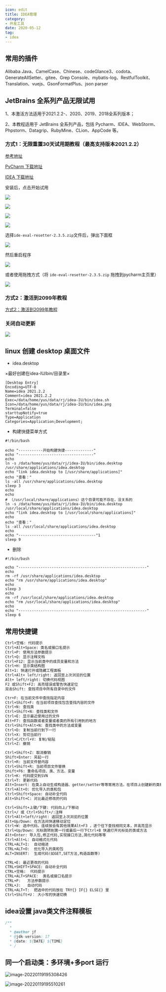 ```yaml
---
icon: edit
title: IDEA管理
category: 
- 开发工具
date: 2020-05-12
tag:
- idea
---
```


<!-- more -->

## 常用的插件

Alibaba Java、CamelCase、Chinese、codeGlance3、codota、GenerateAllSetter、gitee、Grep Console、mybatis-log、RestfulToolkit、Translation、vuejs、GsonFormatPlus、json parser

## JetBrains 全系列产品无限试用

1、本激活方法适用于2021.2.2-、2020、2019、2018全系列版本；

2、本教程适用于 JetBrains 全系列产品，包括 Pycharm、IDEA、WebStorm、Phpstorm、Datagrip、RubyMine、CLion、AppCode 等。

### 方式1：无限重置30天试用期教程（最高支持版本2021.2.2）

[参考地址](https://www.exception.site/essay/idea-reset-eval)

[PyCharm 下载地址](https://www.jetbrains.com/zh-cn/pycharm/download/other.html)

[IDEA 下载地址](https://www.jetbrains.com/zh-cn/idea/download/other.html)

安装后，点击开始试用

![](./idea.assets/true-image-20230301211748832.png)

![](./idea.assets/true-image-20230301211951293.png)

![](./idea.assets/true-image-20230301212014921.png)

![](./idea.assets/true-image-20230301212154794.png)

选择`ide-eval-resetter-2.3.5.zip`文件后，弹出下面框

![](./idea.assets/true-image-20230301212245629.png)

然后重启程序

![](./idea.assets/true-image-20230301212757684.png)

或者使用拖拽方式（将 `ide-eval-resetter-2.3.5.zip` 拖拽到pycharm主页里）

![](./idea.assets/true-image-2023030166.png)

### 方式2：激活到2099年教程

[方式2：激活到2099年教程](https://www.exception.site/essay/how-to-free-use-intellij-idea-2019-3)

### 关闭自动更新

![](./idea.assets/true-image-2023030177.png)


## linux 创建 desktop 桌面文件

- idea.desktop

×最好创建在idea-IU/bin/目录里×

```
[Desktop Entry]
Encoding=UTF-8
Name=idea 2021.2.2
Comment=idea 2021.2.2
Exec=/data/home/yus/data/rj/idea-IU/bin/idea.sh
Icon=/data/home/yus/data/rj/idea-IU/bin/idea.png
Terminal=false
starttupNotify=true
Type=Application
Categories=Application;Development;
```

- 构建快捷菜单方式

```
#!/bin/bash

echo "-----------开始构建快捷-------------"
echo "----------------------------------"
echo
ln -s /data/home/yus/data/rj/idea-IU/bin/idea.desktop /usr/share/applications/idea.desktop
echo "link idea.desktop to [/usr/share/applications]"
echo "查看："
ls -all /usr/share/applications/idea.desktop
sleep 3
echo
echo
# （/usr/local/share/applications）这个目录可能不存在，没关系的
ln -s /data/home/yus/data/rj/idea-IU/bin/idea.desktop /usr/local/share/applications/idea.desktop
echo "link idea.desktop to [/usr/local/share/applications]"
echo
echo "查看："
ls -all /usr/local/share/applications/idea.desktop
echo
echo "-----------------------------------"1
sleep 9

```

- 删除

```
#!/bin/bash

echo "----------------------------------------------------------"
echo
rm -rf /usr/share/applications/idea.desktop
echo "rm /usr/share/applications/idea.desktop"
echo
sleep 3
echo
rm -rf /usr/local/share/applications/idea.desktop
echo "rm /usr/local/share/applications/idea.desktop"
echo
echo "----------------------------------------------------------"
sleep 6
```


## 常用快捷键

```markdown
Ctrl+空格: 代码提示
Ctrl+Alt+Space: 类名或接口名提示
Ctrl+P: 使用方法参数提示
Ctrl+Q: 显示注释文档
Ctrl+F12: 显示当前类中的成员变量和方法
Ctrl+H: 显示类结构图
Alt+1: 快速打开或隐藏工程面板
Ctrl+Alt+ left/right: 返回至上次浏览的位置
Alt+ left/right: 切换代码视图
F2 或Shift+F2: 高亮错误或警告快速定位
双击Shift: 查找项目中所有目录中的文件

Ctr+F: 在当前文件中查找指定内容
Ctrl+Shift+F: 在当前项目查找包含查找内容的文件
Ctrl+N: 查找类
Ctrl+Shift+N: 查找类和文件
Ctrl+E: 显示最近使用过的文件
Alt+F7: 查找函数或者变量或者类的所有引用到的地方
Ctrl+Shift+Alt+N: 查找类中的方法或变量
Ctrl+D: 复制当前行到下一行
Ctrl+X: 剪切当前行
Ctrl+C/Ctrl+V: 复制/粘贴
Ctrl+Z: 撤销

Ctrl+Shift+Z: 取消撤销
Shift+Enter: 另起一行
Ctrl+R: 当前文件替内容
Ctrl+Shift+R: 当前项目文件替换
Shift+F6: 重命名项目、类、方法、变量
Ctrl+K: 代码提交到SVN
Ctrl+T: 更新代码
Alt+Insert: 在类上自动生成构造器、getter/setter等等常用方法，在项目上创建新的类和文件
Ctrl+Alt+O: 优化导入的类和包
Ctrl+Shift+Space: 自动补全代码
Alt+Shift+C: 对比最近修改的代码

Ctrl+Shift+上键/下键: 代码向上/下移动
Ctrl+/ 或 Ctrl+Shift+/:注释
Ctrl+Alt+left/right: 返回至上次浏览的位置
Alt+Up/Down: 在方法间快速移动定位
Ctrl+W: 选中代码，连续按会有其他效果Alt+F3 ，逐个往下查找相同文本，并高亮显示
Ctrl+Up/Down: 光标跳转到第一行或最后一行下Ctrl+B 快速打开光标处的类或方法
Alt+Enter: 导入包,修正代码,实现接口方法,简化代码等等
Ctrl+Alt+L: 自动格式化代码
CTRL+ALT+I:  自动缩进 
CTRL+ALT+O:  优化导入的类和包 
ALT+INSERT:  生成代码(如GET,SET方法,构造函数等) 

CTRL+E: 最近更改的代码 
CTRL+SHIFT+SPACE: 自动补全代码 
CTRL+空格:  代码提示 
CTRL+ALT+SPACE:  类名或接口名提示 
CTRL+P:   方法参数提示 
CTRL+J:   自动代码 
CTRL+ALT+T:  把选中的代码放在 TRY{} IF{} ELSE{} 里
Ctrl+Shift+U： 大小写的快速切换

```

## idea设置 java类文件注释模板

```java
/**
  * 
  * @author jf
  * @jdk-version: 17
  * @date: ${DATE} ${TIME}
  * /
```

## 同一个启动类：多环境+多port 运行

![image-20220119195308426](./idea.assets/true-image-20220119195308426.png)

![image-20220119195510261](./idea.assets/true-image-20220119195510261.png)
